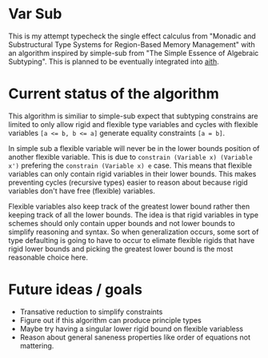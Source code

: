 # Var Sub
This is my attempt typecheck the single effect calculus from "Monadic and Substructural Type Systems for Region-Based Memory Management"
with an algorithm inspired by simple-sub from "The Simple Essence of Algebraic Subtyping".
This is planned to be eventually integrated into [aith](https://github.com/Superstar64/aith).

# Current status of the algorithm
This algorithm is similiar to simple-sub expect that subtyping constrains are limited to only allow rigid and flexible type variables
and cycles with flexible variables `[a <= b, b <= a]` generate equality constraints `[a = b]`.

In simple sub a flexible variable will never be in the lower bounds position of another flexible variable.
This is due to `constrain (Variable x) (Variable x')` prefering the `constrain (Variable x) e` case.
This means that flexible variables can only contain rigid variables in their lower bounds.
This makes preventing cycles (recursive types) easier to reason about because rigid variables don't have free (flexible) variables.

Flexible variables also keep track of the greatest lower bound rather then keeping track of all the lower bounds.
The idea is that rigid variables in type schemes should only contain upper bounds and not lower bounds to simplify reasoning and syntax.
So when generalization occurs, some sort of type defaulting is going to have to occur to elimate flexible rigids that have rigid lower bounds
and picking the greatest lower bound is the most reasonable choice here.  

# Future ideas / goals
* Transative reduction to simplify constraints
* Figure out if this algorithm can produce principle types
* Maybe try having a singular lower rigid bound on flexible variabless
* Reason about general saneness properties like order of equations not mattering.
